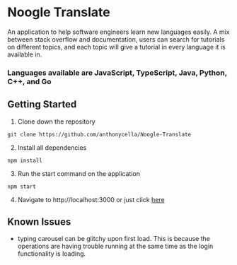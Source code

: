 # Noogle Translate
An application to help software engineers learn new languages easily. A mix between stack overflow and documentation, users can search for tutorials on different topics, and each topic will give a tutorial in every language it is available in.

### Languages available are JavaScript, TypeScript, Java, Python, C++, and Go


## Getting Started
1. Clone down the repository
```
git clone https://github.com/anthonycella/Noogle-Translate
```
2. Install all dependencies
```
npm install
```
3. Run the start command on the application
```
npm start
```
4. Navigate to http://localhost:3000 or just click [here](http://localhost:3000)

## Known Issues
- typing carousel can be glitchy upon first load. This is because the operations are having trouble running at the same time as the login functionality is loading.
